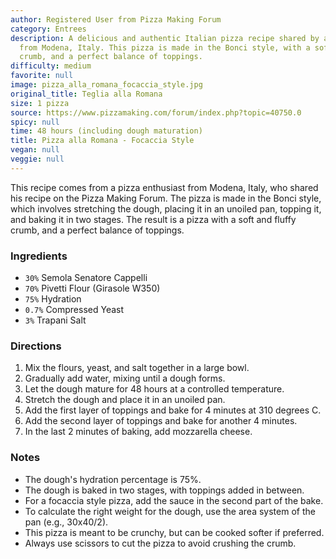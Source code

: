 ```yaml
---
author: Registered User from Pizza Making Forum
category: Entrees
description: A delicious and authentic Italian pizza recipe shared by a pizza enthusiast
  from Modena, Italy. This pizza is made in the Bonci style, with a soft and fluffy
  crumb, and a perfect balance of toppings.
difficulty: medium
favorite: null
image: pizza_alla_romana_focaccia_style.jpg
original_title: Teglia alla Romana
size: 1 pizza
source: https://www.pizzamaking.com/forum/index.php?topic=40750.0
spicy: null
time: 48 hours (including dough maturation)
title: Pizza alla Romana - Focaccia Style
vegan: null
veggie: null
---
```

This recipe comes from a pizza enthusiast from Modena, Italy, who shared his recipe on the Pizza Making Forum. The pizza is made in the Bonci style, which involves stretching the dough, placing it in an unoiled pan, topping it, and baking it in two stages. The result is a pizza with a soft and fluffy crumb, and a perfect balance of toppings.

### Ingredients

* `30%` Semola Senatore Cappelli
* `70%` Pivetti Flour (Girasole W350)
* `75%` Hydration
* `0.7%` Compressed Yeast
* `3%` Trapani Salt

### Directions

1. Mix the flours, yeast, and salt together in a large bowl.
2. Gradually add water, mixing until a dough forms.
3. Let the dough mature for 48 hours at a controlled temperature.
4. Stretch the dough and place it in an unoiled pan.
5. Add the first layer of toppings and bake for 4 minutes at 310 degrees C.
6. Add the second layer of toppings and bake for another 4 minutes.
7. In the last 2 minutes of baking, add mozzarella cheese.

### Notes

* The dough's hydration percentage is 75%.
* The dough is baked in two stages, with toppings added in between.
* For a focaccia style pizza, add the sauce in the second part of the bake.
* To calculate the right weight for the dough, use the area system of the pan (e.g., 30x40/2).
* This pizza is meant to be crunchy, but can be cooked softer if preferred.
* Always use scissors to cut the pizza to avoid crushing the crumb.